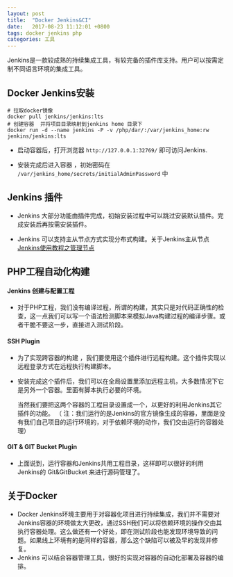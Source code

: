 ```yaml
---
layout: post
title:  "Docker Jenkins&CI"
date:   2017-08-23 11:12:01 +0800
tags: docker jenkins php
categories: 工具
---
```

Jenkins是一款较成熟的持续集成工具，有较完备的插件库支持。用户可以按需定制不同语言环境的集成工具。

<!--break-->

## Docker Jenkins安装

~~~shell
# 拉取docker镜像
docker pull jenkins/jenkins:lts
# 创建容器  并将项目目录映射到jenkins home 目录下
docker run -d --name jenkins -P -v /php/dar/:/var/jenkins_home:rw  jenkins/jenkins:lts

~~~

- 启动容器后，打开浏览器 `http://127.0.0.1:32769/` 即可访问Jenkins.

- 安装完成后进入容器 ，初始密码在 `/var/jenkins_home/secrets/initialAdminPassword` 中

## Jenkins 插件 

- Jenkins 大部分功能由插件完成，初始安装过程中可以跳过安装默认插件。完成安装后再按需安装插件。

- Jenkins 可以支持主从节点方式实现分布式构建。关于Jenkins主从节点[Jenkins使用教程之管理节点](http://www.jianshu.com/p/047362b11403)

## PHP工程自动化构建

#### Jenkins 创建与配置工程 

- 对于PHP工程，我们没有编译过程，所谓的构建，其实只是对代码正确性的检查，这一点我们可以写一个语法检测脚本来模拟Java构建过程的编译步骤。或者干脆不要这一步，直接进入测试阶段。
	

#### SSH Plugin

- 为了实现跨容器的构建 ，我们要使用这个插件进行远程构建。这个插件实现以远程登录方式在远程执行构建脚本。
- 安装完成这个插件后，我们可以在全局设置里添加远程主机，大多数情况下它是另外一个容器。里面有脚本执行必要的环境。
		
	当然我们要把这两个容器的工程目录设置成一个，以更好的利用Jenkins其它插件的功能。
	（ 注：我们运行的是Jenkins的官方镜像生成的容器，里面是没有我们自己项目的运行环境的，对于依赖环境的动作，我们交由运行的容器处理）

#### GIT & GIT Bucket Plugin

- 上面说到，运行容器和Jenkins共用工程目录，这样即可以很好的利用Jenkins的 Git&GitBucket 来进行源码管理了。

## 关于Docker

- Docker Jenkins环境主要用于对容器化项目进行持续集成，我们并不需要对Jenkins容器的环境做太大更改，通过SSH我们可以将依赖环境的操作交由其执行容器处理。这么做还有一个好处，即在测试阶段也能发现环境导致的问题。如果线上环境有的是同样的容器，那么这个缺陷可以被及早的发现并修复。
- Jenkins 可以结合容器管理工具，很好的实现对容器的自动化部署及容器的编排。
